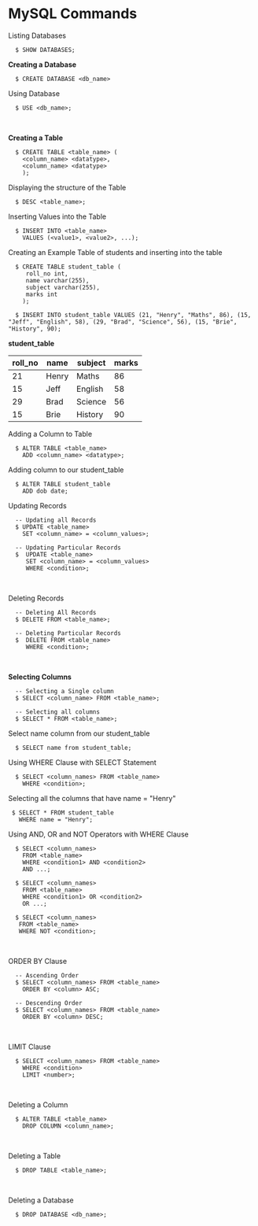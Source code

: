 # MySQL Commands 

Listing Databases
```mysql 
  $ SHOW DATABASES;
```

**Creating a Database**
```mysql
  $ CREATE DATABASE <db_name>
```

Using Database 
```mysql
  $ USE <db_name>;
```
<br>

**Creating a Table** 
```mysql
  $ CREATE TABLE <table_name> (
    <column_name> <datatype>,
    <column_name> <datatype>
    );
```

Displaying the structure of the Table 
```mysql
  $ DESC <table_name>;
```

Inserting Values into the Table
```mysql
  $ INSERT INTO <table_name>
    VALUES (<value1>, <value2>, ...);
```

Creating an Example Table of students and inserting into the table 
```mysql
  $ CREATE TABLE student_table (
     roll_no int,
     name varchar(255),
     subject varchar(255),
     marks int        
    );

  $ INSERT INTO student_table VALUES (21, "Henry", "Maths", 86), (15, "Jeff", "English", 58), (29, "Brad", "Science", 56), (15, "Brie", "History", 90);
```

**student_table**

 | roll_no | name  | subject | marks |
 | ------- | ----  | ------- | ----- |
 |    21   | Henry |  Maths  |   86  |
 |    15   | Jeff  | English |   58  |
 |    29   | Brad  | Science |   56  |
 |    15   | Brie  | History |   90  |


Adding a Column to Table
```mysql
  $ ALTER TABLE <table_name> 
    ADD <column_name> <datatype>;
```


Adding column to our student_table 
```mysql
  $ ALTER TABLE student_table 
    ADD dob date;
```

Updating Records 
```mysql
  -- Updating all Records 
  $ UPDATE <table_name>
    SET <column_name> = <column_values>;

  -- Updating Particular Records
  $  UPDATE <table_name>
     SET <column_name> = <column_values>
     WHERE <condition>;
```
<br>


Deleting Records 
```mysql
  -- Deleting All Records 
  $ DELETE FROM <table_name>;

  -- Deleting Particular Records
  $  DELETE FROM <table_name> 
     WHERE <condition>;
```
<br>


**Selecting Columns**
```mysql
  -- Selecting a Single column 
  $ SELECT <column_name> FROM <table_name>;

  -- Selecting all columns
  $ SELECT * FROM <table_name>;
```


Select name column from our student_table 
```mysql
  $ SELECT name from student_table;
```


Using WHERE Clause with SELECT Statement
```mysql
  $ SELECT <column_names> FROM <table_name> 
    WHERE <condition>;
```


Selecting all the columns that have name = "Henry"
```mysql
 $ SELECT * FROM student_table 
   WHERE name = "Henry";
```


Using AND, OR and NOT Operators with WHERE Clause 
```mysql
  $ SELECT <column_names>
    FROM <table_name>
    WHERE <condition1> AND <condition2>       
    AND ...;

  $ SELECT <column_names>
    FROM <table_name>
    WHERE <condition1> OR <condition2>   
    OR ...;

  $ SELECT <column_names>
   FROM <table_name>
   WHERE NOT <condition>;
```
<br>


ORDER BY Clause 
```mysql
  -- Ascending Order
  $ SELECT <column_names> FROM <table_name> 
    ORDER BY <column> ASC;

  -- Descending Order 
  $ SELECT <column_names> FROM <table_name> 
    ORDER BY <column> DESC;
```
<br>


LIMIT Clause 
```mysql
  $ SELECT <column_names> FROM <table_name> 
    WHERE <condition>
    LIMIT <number>;
```
<br>


Deleting a Column
```mysql
  $ ALTER TABLE <table_name> 
    DROP COLUMN <column_name>;
```
<br>

Deleting a Table 
```mysql
  $ DROP TABLE <table_name>;
```
<br>

Deleting a Database
```mysql
  $ DROP DATABASE <db_name>;
```
<br>